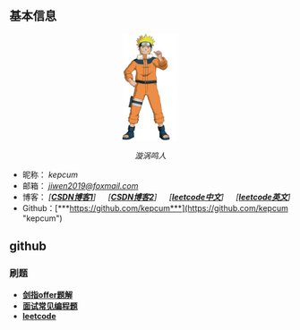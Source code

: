 ## 基本信息

<p align="center">
	<img src="./src/image/touxiang/mingren2.jpg" alt="Sample"  width="20%" height="">
	<p align="center">
		<em>漩涡鸣人</em>
	</p>
</p>

- 昵称： *kepcum*  
- 邮箱： *jiwen2019@foxmail.com*  
- 博客： *[[**CSDN博客1**](https://blog.csdn.net/qq_33614902 "kepcum")]
&emsp; [[**CSDN博客2**](https://me.csdn.net/weixin_39585152 "leetcode部分题解")]
&emsp; [[**leetcode中文**](https://leetcode-cn.com/u/kepcum/ "kepcum")]
&emsp; [[**leetcode英文**](https://leetcode.com/kepcum/ "很久不更新了")]*  
- Github：[***https://github.com/kepcum***](https://github.com/kepcum "kepcum")



## github

### 刷题
- [**剑指offer题解**](https://github.com/kepcum/my_code/tree/master/%E5%88%B7%E9%A2%98/%E5%89%91%E6%8C%87offer "66道编程题题解")  
- [**面试常见编程题**](https://github.com/kepcum/my_code/tree/master/%E5%88%B7%E9%A2%98/%E9%9D%A2%E8%AF%95%E5%B8%B8%E8%A7%81%E7%BC%96%E7%A8%8B%E9%A2%98 "面试常见编程题")
- [**leetcode**]()



